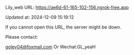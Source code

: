 Lily_web URL: https://ae6d-61-165-102-156.ngrok-free.app

Updated at: 2024-12-09 15:19:12

If you cannot open this URL, the server might be down.

Please contact: 

goley04@foxmail.com Or Wechat:GL_yeaH